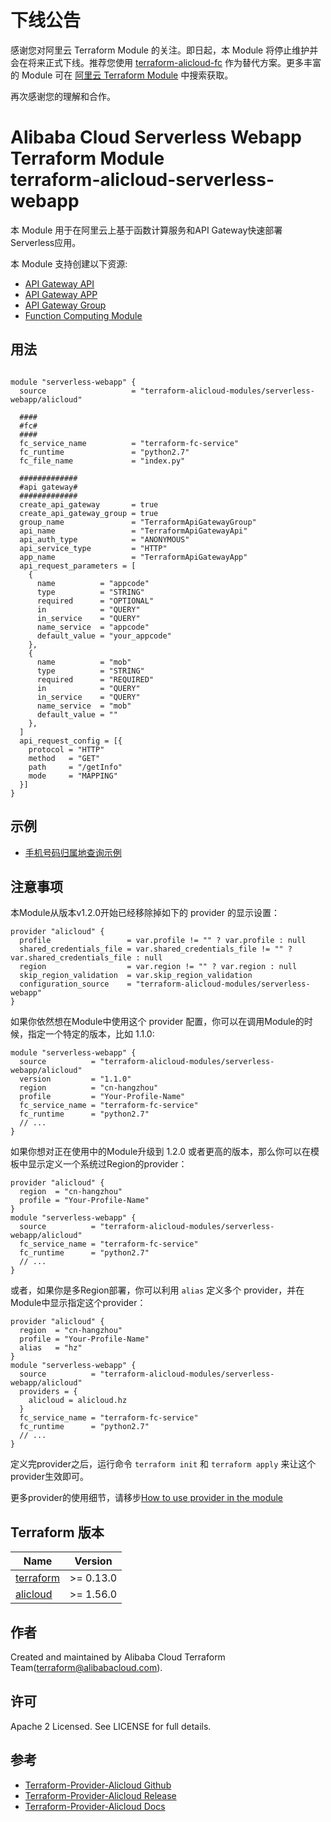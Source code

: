 # 下线公告

感谢您对阿里云 Terraform Module 的关注。即日起，本 Module 将停止维护并会在将来正式下线。推荐您使用 [terraform-alicloud-fc](https://registry.terraform.io/modules/terraform-alicloud-modules/fc/alicloud/latest) 作为替代方案。更多丰富的 Module 可在 [阿里云 Terraform Module](https://registry.terraform.io/browse/modules?provider=alibaba) 中搜索获取。

再次感谢您的理解和合作。

Alibaba Cloud Serverless Webapp Terraform Module  
terraform-alicloud-serverless-webapp
=====================================================================

本 Module 用于在阿里云上基于函数计算服务和API Gateway快速部署Serverless应用。 

本 Module 支持创建以下资源:

* [API Gateway API](https://www.terraform.io/docs/providers/alicloud/r/api_gateway_api.html)
* [API Gateway APP](https://www.terraform.io/docs/providers/alicloud/r/api_gateway_app.html)
* [API Gateway Group](https://www.terraform.io/docs/providers/alicloud/r/api_gateway_group.html)
* [Function Computing Module](https://registry.terraform.io/modules/terraform-alicloud-modules/fc/alicloud)

## 用法

```hcl

module "serverless-webapp" {
  source                   = "terraform-alicloud-modules/serverless-webapp/alicloud"
  
  ####
  #fc#
  ####
  fc_service_name          = "terraform-fc-service"
  fc_runtime               = "python2.7"
  fc_file_name             = "index.py"
  
  #############
  #api gateway#
  #############
  create_api_gateway       = true
  create_api_gateway_group = true
  group_name               = "TerraformApiGatewayGroup"
  api_name                 = "TerraformApiGatewayApi"
  api_auth_type            = "ANONYMOUS"
  api_service_type         = "HTTP"
  app_name                 = "TerraformApiGatewayApp"
  api_request_parameters = [
    {
      name          = "appcode"
      type          = "STRING"
      required      = "OPTIONAL"
      in            = "QUERY"
      in_service    = "QUERY"
      name_service  = "appcode"
      default_value = "your_appcode"
    },
    {
      name          = "mob"
      type          = "STRING"
      required      = "REQUIRED"
      in            = "QUERY"
      in_service    = "QUERY"
      name_service  = "mob"
      default_value = ""
    },
  ]
  api_request_config = [{
    protocol = "HTTP"
    method   = "GET"
    path     = "/getInfo"
    mode     = "MAPPING"
  }]
}
```

## 示例

* [手机号码归属地查询示例](https://github.com/terraform-alicloud-modules/terraform-alicloud-serverless-webapp/tree/master/examples/cell-phone-number-querying)

## 注意事项
本Module从版本v1.2.0开始已经移除掉如下的 provider 的显示设置：

```hcl
provider "alicloud" {
  profile                 = var.profile != "" ? var.profile : null
  shared_credentials_file = var.shared_credentials_file != "" ? var.shared_credentials_file : null
  region                  = var.region != "" ? var.region : null
  skip_region_validation  = var.skip_region_validation
  configuration_source    = "terraform-alicloud-modules/serverless-webapp"
}
```

如果你依然想在Module中使用这个 provider 配置，你可以在调用Module的时候，指定一个特定的版本，比如 1.1.0:

```hcl
module "serverless-webapp" {
  source          = "terraform-alicloud-modules/serverless-webapp/alicloud"
  version         = "1.1.0"
  region          = "cn-hangzhou"
  profile         = "Your-Profile-Name"
  fc_service_name = "terraform-fc-service"
  fc_runtime      = "python2.7"
  // ...
}
```

如果你想对正在使用中的Module升级到 1.2.0 或者更高的版本，那么你可以在模板中显示定义一个系统过Region的provider：
```hcl
provider "alicloud" {
  region  = "cn-hangzhou"
  profile = "Your-Profile-Name"
}
module "serverless-webapp" {
  source          = "terraform-alicloud-modules/serverless-webapp/alicloud"
  fc_service_name = "terraform-fc-service"
  fc_runtime      = "python2.7"
  // ...
}
```
或者，如果你是多Region部署，你可以利用 `alias` 定义多个 provider，并在Module中显示指定这个provider：

```hcl
provider "alicloud" {
  region  = "cn-hangzhou"
  profile = "Your-Profile-Name"
  alias   = "hz"
}
module "serverless-webapp" {
  source          = "terraform-alicloud-modules/serverless-webapp/alicloud"
  providers = {
    alicloud = alicloud.hz
  }
  fc_service_name = "terraform-fc-service"
  fc_runtime      = "python2.7"
  // ...
}
```

定义完provider之后，运行命令 `terraform init` 和 `terraform apply` 来让这个provider生效即可。

更多provider的使用细节，请移步[How to use provider in the module](https://www.terraform.io/docs/language/modules/develop/providers.html#passing-providers-explicitly)

## Terraform 版本

| Name | Version |
|------|---------|
| <a name="requirement_terraform"></a> [terraform](#requirement\_terraform) | >= 0.13.0 |
| <a name="requirement_alicloud"></a> [alicloud](#requirement\_alicloud) | >= 1.56.0 |

作者
-------
Created and maintained by Alibaba Cloud Terraform Team(terraform@alibabacloud.com).

许可
----
Apache 2 Licensed. See LICENSE for full details.

参考
---------
* [Terraform-Provider-Alicloud Github](https://github.com/terraform-providers/terraform-provider-alicloud)
* [Terraform-Provider-Alicloud Release](https://releases.hashicorp.com/terraform-provider-alicloud/)
* [Terraform-Provider-Alicloud Docs](https://www.terraform.io/docs/providers/alicloud/index.html)